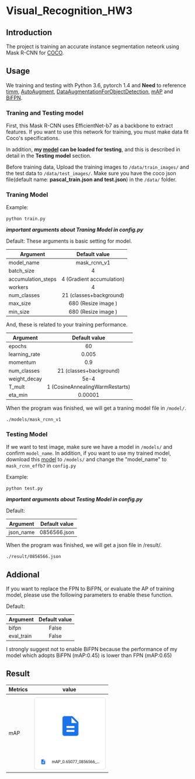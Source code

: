 # Visual_Recognition_HW3

## Introduction
The project is training an accurate instance segmentation neteork using Mask R-CNN for [COCO](https://cocodataset.org/#home).

## Usage
We training and testing with Python 3.6, pytorch 1.4 and **Need** to reference [timm](https://github.com/rwightman/pytorch-image-models), [AutoAugment](https://github.com/DeepVoltaire/AutoAugment), [DataAugmentationForObjectDetection](https://github.com/Paperspace/DataAugmentationForObjectDetection), [mAP](https://github.com/sgrvinod/a-PyTorch-Tutorial-to-Object-Detection) and [BiFPN](https://github.com/tristandb/EfficientDet-PyTorch).

### Traning and Testing model
First, this Mask R-CNN uses EfficientNet-b7 as a backbone to extract features.
If you want to use this network for training, you must make data fit Coco's specifications.

In addition, **my [model](https://drive.google.com/file/d/19v0EyFfpqsyLoxfYYEr3qUhmZq8U1Hve/view?usp=sharing) can be loaded for testing**, and this is described in detail in the **Testing model** section.


Before training data, Upload the training images to `/data/train_images/` and the test data to `/data/test_images/`.
Make sure you have the coco json file(default name: **pascal_train.json and test.json**) in the `/data/` folder.


### Traning Model

Example:

```
python train.py
```

***important arguments about Traning Model in config.py***

Default:
These arguments is basic setting for model.

| Argument    | Default value |
| ------------|:-------------:|
|model_name             |  mask_rcnn_v1             |
|batch_size             |  4            |
|accumulation_steps             |  4   (Gradient accumulation)         |
|workers             |  4             |
|num_classes             |  21  (classes+background)           |
|max_size             |  680  (Resize image )           |
|min_size             |  680  (Resize image )           |

And, these is related to your training performance.

| Argument    | Default value |
| ------------|:-------------:|
|epochs             |  60             |
|learning_rate             |  0.005             |
|momentum           |  0.9           |
|num_classes             |  21  (classes+background)           |
|weight_decay             |  5e-4            |
|T_mult             |  1 (CosineAnnealingWarmRestarts)           |
|eta_min             |  0.00001           |

When the program was finished, we will get a traning model file in `/model/`.

```
./models/mask_rcnn_v1
```

### Testing Model

If we want to test image, make sure we have a model in `/models/` and confirm `model_name`.
In addition, if you want to use my trained model, download this [model](https://drive.google.com/file/d/19v0EyFfpqsyLoxfYYEr3qUhmZq8U1Hve/view?usp=sharing) to `/models/` and change the "model_name" to `mask_rcnn_effb7` in `config.py`

Example:

```
python test.py
```

***important arguments about Testing Model in config.py***


Default:

| Argument    | Default value |
| ------------|:-------------:|
|json_name             |      0856566.json       |

When the program was finished, we will get a json file in /result/.
```
./result/0856566.json
```
## Addional
If you want to replace the FPN to BiFPN, or evaluate the AP of training model, please use the following parameters to enable these function.

Default:

| Argument    | Default value |
| ------------|:-------------:|
|bifpn             |      False       |
|eval_train             |      False       |

I strongly suggest not to enable BiFPN because the performance of my model which adopts BiFPN (mAP:0.45) is lower than FPN (mAP:0.65)


## Result

| Metrics    | value |
| ------------|:-------------:|
|mAP             |     <img src="image/mAP.png" width=200>          |
